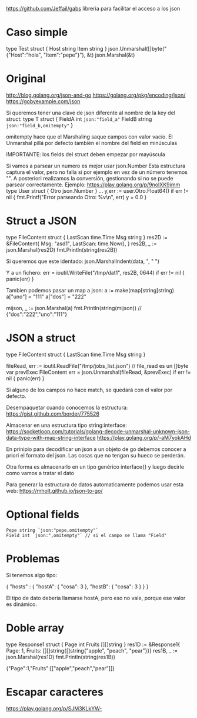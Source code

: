 https://github.com/Jeffail/gabs
libreria para facilitar el acceso a los json

# Caso simple
type Test struct {
  Host string
  Item string
}
json.Unmarshal([]byte("{\"Host\":\"hola\", \"Item\":\"pepe\"}"), &t)
json.Marshal(&t)



# Original
http://blog.golang.org/json-and-go
https://golang.org/pkg/encoding/json/
https://gobyexample.com/json

Si queremos tener una clave de json diferente al nombre de la key del struct:
type T struct {
    FieldA int    `json:"field_a"`
    FieldB string `json:"field_b,omitempty"`
}

omitempty hace que el Marshaling saque campos con valor vacío.
El Unmarshal pillá por defecto también el nombre del field en minúsculas

IMPORTANTE: los fields del struct deben empezar por mayúscula

Si vamos a parsear un numero es mejor usar json.Number
Esta estructura captura el valor, pero no falla si por ejemplo en vez de un número tenemos "".
A posteriori realizamos la conversión, gestionando si no se puede parsear correctamente.
Ejemplo: https://play.golang.org/p/9noIXK9imm
type User struct {
  Otro     json.Number
}
...
y,err := user.Otro.Float64()
if err != nil {
  fmt.Printf("Error parseando Otro: %v\n", err)
  y = 0.0
}


# Struct a JSON
type FileContent struct {
  LastScan time.Time
  Msg string
}
res2D := &FileContent{
    Msg:   "asd1",
    LastScan: time.Now(),
}
res2B, _ := json.Marshal(res2D)
fmt.Println(string(res2B))

Si queremos que este identado:
json.MarshalIndent(data, ", "    ")

Y a un fichero:
err = ioutil.WriteFile("/tmp/dat1", res2B, 0644)
if err != nil {
  panic(err)
}


Tambien podemos pasar un map a json:
a := make(map[string]string)
a["uno"] = "111"
a["dos"] = "222"

mijson, _ := json.Marshal(a)
fmt.Println(string(mijson))
// {"dos":"222","uno":"111"}



# JSON a struct
type FileContent struct {
  LastScan time.Time
  Msg string
}

fileRead, err := ioutil.ReadFile("/tmp/jobs_list.json") // file_read es un []byte
var prevExec FileContent
err = json.Unmarshal(fileRead, &prevExec)
if err != nil {
  panic(err)
}


Si alguno de los campos no hace match, se quedará con el valor por defecto.



Desempaquetar cuando conocemos la estructura:
https://gist.github.com/border/775526

Almacenar en una estructura tipo string:interface:
https://socketloop.com/tutorials/golang-decode-unmarshal-unknown-json-data-type-with-map-string-interface
https://play.golang.org/p/-aM7yokAHd



En prinipio para decodificar un json a un objeto de go debemos conocer
a priori el formato del json.
Las cosas que no tengan su hueco se perderán.

Otra forma es almacenarlo en un tipo genérico interface{} y luego decirle
como vamos a tratar el dato

Para generar la estructura de datos automaticamente podemos usar esta web:
https://mholt.github.io/json-to-go/


# Optional fields
    Pepe string `json:"pepe,omitempty"`
    Field int `json:",omitempty"` // si el campo se llama "Field"


# Problemas
Si tenemos algo tipo:

{
    "hosts" : {
        "hostA": {
            "cosa": 3
        },
        "hostB": {
            "cosa": 3
        }
    }
}

El tipo de dato deberia llamarse hostA, pero eso no vale, porque ese valor
es dinámico.


# Doble array

type Response1 struct {
    Page   int
    Fruits [][]string
}
res1D := &Response1{
    Page:   1,
    Fruits: [][]string{[]string{"apple", "peach", "pear"}}}
res1B, _ := json.Marshal(res1D)
fmt.Println(string(res1B))

{"Page":1,"Fruits":[["apple","peach","pear"]]}


# Escapar caracteres
https://play.golang.org/p/SJM3KLkYW-
